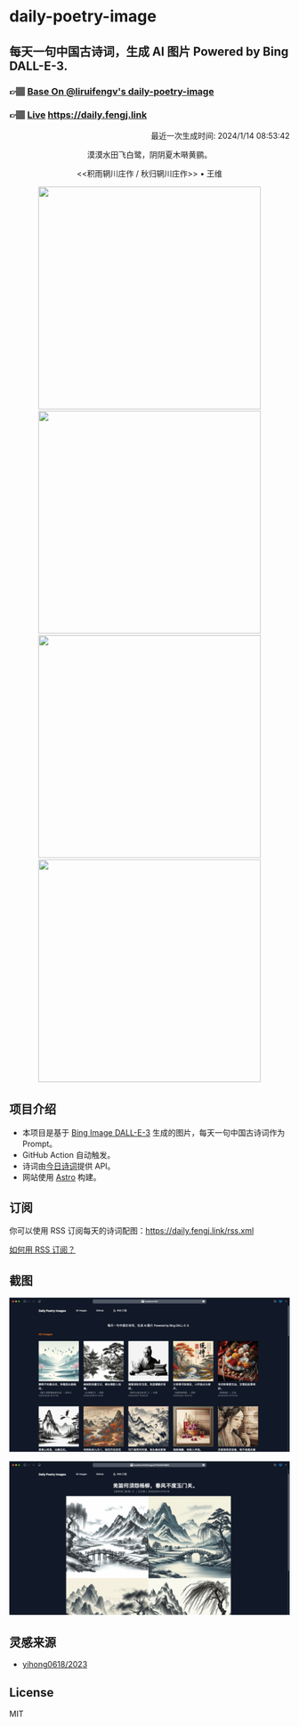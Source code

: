 
# daily-poetry-image

## 每天一句中国古诗词，生成 AI 图片 Powered by Bing DALL-E-3.

### 👉🏽 [Base On @liruifengv's daily-poetry-image](https://github.com/liruifengv/daily-poetry-image)

### 👉🏽 [Live](https://daily.fengj.link) https://daily.fengj.link

<p align="right">
  最近一次生成时间: 2024/1/14 08:53:42
</p>
<p align="center">
漠漠水田飞白鹭，阴阴夏木啭黄鹂。
</p>
<p align="center">
<<积雨辋川庄作 / 秋归辋川庄作>> • 王维
</p>
<p align="center">
<img src="https://tse4.mm.bing.net/th/id/OIG.G2HjRl5MRLwlJXzCAY6S" height="400" width="400" />
<img src="https://tse2.mm.bing.net/th/id/OIG.fUT2fcXWGeTgRQ7LJkEn" height="400" width="400" />
<img src="https://tse3.mm.bing.net/th/id/OIG.T7aRpa4HC3bDnR8VcJCP" height="400" width="400" />
<img src="https://tse3.mm.bing.net/th/id/OIG.WHr5pTYX3vy1n2Mhl91J" height="400" width="400" />
</p>

## 项目介绍

-   本项目是基于 [Bing Image DALL-E-3](https://www.bing.com/images/create) 生成的图片，每天一句中国古诗词作为 Prompt。
-   GitHub Action 自动触发。
-   诗词由[今日诗词](https://www.jinrishici.com/)提供 API。
-   网站使用 [Astro](https://astro.build) 构建。

## 订阅

你可以使用 RSS 订阅每天的诗词配图：https://daily.fengj.link/rss.xml

[如何用 RSS 订阅？](https://zhuanlan.zhihu.com/p/55026716)

## 截图

![图片列表](./screenshots/Snipaste_2023-12-28_21-00-26.png)

![图片详情](./screenshots/Snipaste_2023-12-28_21-00-53.png)

## 灵感来源

-   [yihong0618/2023](https://github.com/yihong0618/2023)

## License

MIT
